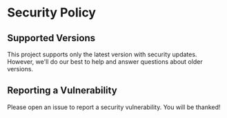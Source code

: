 # Security Policy

## Supported Versions

This project supports only the latest version with security updates. However, we'll do our best to help and answer questions about older versions.

## Reporting a Vulnerability

Please open an issue to report a security vulnerability. You will be thanked!
